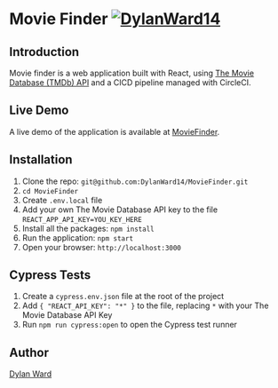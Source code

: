 # Movie Finder [![DylanWard14](https://circleci.com/gh/DylanWard14/MovieFinder/tree/master.svg?style=svg)](https://circleci.com/gh/DylanWard14/MovieFinder/tree/master)

## Introduction

Movie finder is a web application built with React, using [The Movie Database (TMDb) API](https://www.themoviedb.org/documentation/api) and a CICD pipeline managed with CircleCI.

## Live Demo

A live demo of the application is available at [MovieFinder](http://dylan-ward.com/MovieFinder).

## Installation

1. Clone the repo: `git@github.com:DylanWard14/MovieFinder.git`
2. `cd MovieFinder`
3. Create `.env.local` file
4. Add your own The Movie Database API key to the file `REACT_APP_API_KEY=YOU_KEY_HERE`
5. Install all the packages: `npm install`
6. Run the application: `npm start`
7. Open your browser: `http://localhost:3000`

## Cypress Tests

1. Create a `cypress.env.json` file at the root of the project
2. Add `{ "REACT_API_KEY": "*" }` to the file, replacing `*` with your The Movie Database API Key
3. Run `npm run cypress:open` to open the Cypress test runner

## Author

[Dylan Ward](http://dylan-ward.com)
